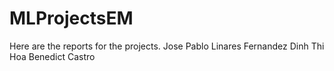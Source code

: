 # MLProjectsEM
Here are the reports for the projects.
Jose Pablo Linares Fernandez
Dinh Thi Hoa
Benedict Castro
